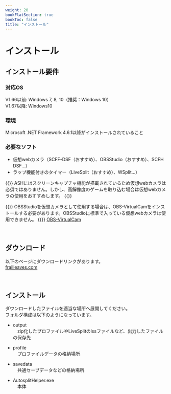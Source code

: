```yaml
---
weight: 20
bookFlatSection: true
bookToc: false
title: "インストール"
---
```


# インストール

## インストール要件

### 対応OS
V1.66以前: Windows 7, 8, 10（推奨：Windows 10）\
V1.67以降: Windows10

### 環境
Microsoft .NET Framework 4.6.1以降がインストールされていること

### 必要なソフト
- 仮想webカメラ（SCFF-DSF（おすすめ）、OBSStudio（おすすめ）、SCFH DSF...）
- ラップ機能付きのタイマー（LiveSplit（おすすめ）、WSplit...）

{{<hint info>}}
ASHにはスクリーンキャプチャ機能が搭載されているため仮想webカメラは必須ではありません。しかし、高解像度のゲームを取り込む場合は仮想webカメラの使用をおすすめします。
{{</hint>}}

{{<hint warning>}}
OBSStudioを仮想カメラとして使用する場合は、OBS-VirtualCamをインストールする必要があります。OBSStudioに標準で入っている仮想webカメラは使用できません。
{{</hint>}}
[OBS-VirtualCam](https://obsproject.com/forum/resources/obs-virtualcam.949/)

　
## ダウンロード
以下のページにダウンロードリンクがあります。\
[frailleaves.com](https://frailleaves.com/myownsoftware/autosplit-helper/)

　
## インストール
ダウンロードしたファイルを適当な場所へ展開してください。\
フォルダ構成は以下のようになっています。
- output\
  　zip化したプロファイルやLiveSplitのlssファイルなど、出力したファイルの保存先

- profile\
  　プロファイルデータの格納場所

- savedata\
  　共通セーブデータなどの格納場所
  
-  AutosplitHelper.exe\
  　本体


